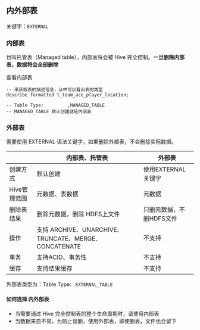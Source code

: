 ## 内外部表

关键字：`EXTERNAL`

### 内部表

也叫托管表（Managed table），内部表将会被 Hive 完全控制。**一旦删除内部表，数据将会全部删除**



查看内部表

```
-- 来获取表的描述信息，从中可以看出表的类型
describe formatted t_team_ace_player_location;

-- Table Type:         ,MANAGED_TABLE     
-- MANAGED_TABLE 默认创建就是内部表
```

### 外部表

需要使用 EXTERNAL 语法关键字，如果删除外部表，不会删除实际数据。

|              | 内部表、托管表                                        | 外部表                   |
| ------------ | ----------------------------------------------------- | ------------------------ |
| 创建方式     | 默认创建                                              | 使用EXTERNAL关键字       |
| Hive管理范围 | 元数据、表数据                                        | 元数据                   |
| 删除表结果   | 删除元数据，删除 HDFS上文件                           | 只删元数据，不删HDFS文件 |
| 操作         | 支持 ARCHIVE、UNARCHIVE、TRUNCATE、MERGE、CONCATENATE | 不支持                   |
| 事务         | 支持ACID、事务性                                      | 不支持                   |
| 缓存         | 支持结果缓存                                          | 不支持                   |

外部表类型为：Table Type:    ` EXTERNAL_TABLE`   



#### 如何选择 内外部表

+ 当需要通过 Hive 完全控制表的整个生命周期时，请使用内部表
+ 当数据来自不易，为防止误删，使用外部表，即使删表，文件也会留下